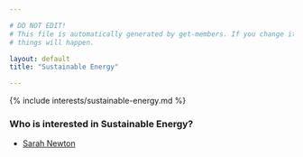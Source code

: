 ```yaml
---

# DO NOT EDIT!
# This file is automatically generated by get-members. If you change it, bad
# things will happen.

layout: default
title: "Sustainable Energy"

---
```


{% include interests/sustainable-energy.md %}

### Who is interested in Sustainable Energy?


* [Sarah Newton](/members/sarah-newton.html)
